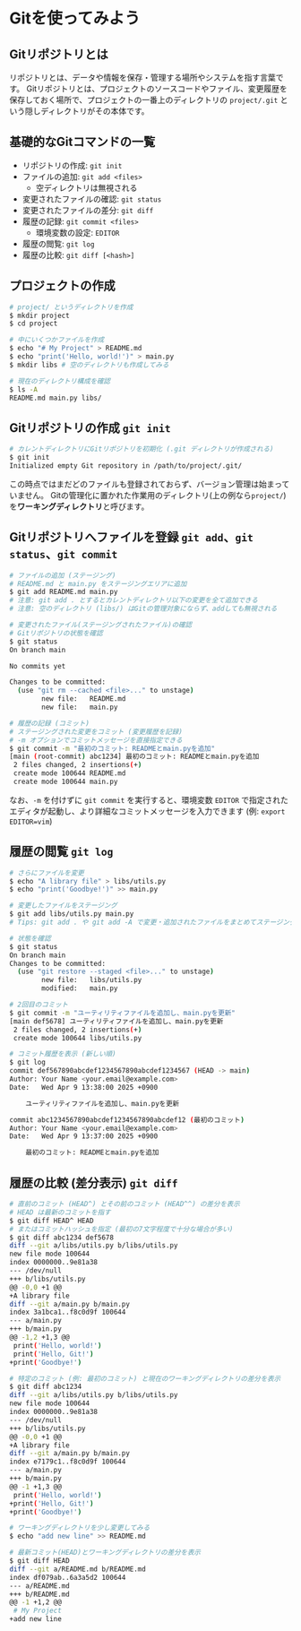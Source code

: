 # Gitを使ってみよう

## Gitリポジトリとは

リポジトリとは、データや情報を保存・管理する場所やシステムを指す言葉です。
Gitリポジトリとは、プロジェクトのソースコードやファイル、変更履歴を保存しておく場所で、プロジェクトの一番上のディレクトリの `project/.git` という隠しディレクトリがその本体です。

## 基礎的なGitコマンドの一覧

- リポジトリの作成: `git init`
- ファイルの追加: `git add <files>`
  - 空ディレクトリは無視される
- 変更されたファイルの確認: `git status`
- 変更されたファイルの差分: `git diff`
- 履歴の記録: `git commit <files>`
  - 環境変数の設定: `EDITOR`
- 履歴の閲覧: `git log`
- 履歴の比較: `git diff [<hash>]`

## プロジェクトの作成

```bash
# project/ というディレクトリを作成
$ mkdir project
$ cd project

# 中にいくつかファイルを作成
$ echo "# My Project" > README.md
$ echo "print('Hello, world!')" > main.py
$ mkdir libs # 空のディレクトリも作成してみる

# 現在のディレクトリ構成を確認
$ ls -A
README.md main.py libs/
```

## Gitリポジトリの作成 `git init`

```bash
# カレントディレクトリにGitリポジトリを初期化 (.git ディレクトリが作成される)
$ git init
Initialized empty Git repository in /path/to/project/.git/
```

この時点ではまだどのファイルも登録されておらず、バージョン管理は始まっていません。
Gitの管理化に置かれた作業用のディレクトリ(上の例なら`project/`)を**ワーキングディレクトリ**と呼びます。

## Gitリポジトリへファイルを登録 `git add`、`git status`、`git commit`

```bash
# ファイルの追加 (ステージング)
# README.md と main.py をステージングエリアに追加
$ git add README.md main.py
# 注意: git add . とするとカレントディレクトリ以下の変更を全て追加できる
# 注意: 空のディレクトリ (libs/) はGitの管理対象にならず、addしても無視される

# 変更されたファイル(ステージングされたファイル)の確認
# Gitリポジトリの状態を確認
$ git status
On branch main

No commits yet

Changes to be committed:
  (use "git rm --cached <file>..." to unstage)
        new file:   README.md
        new file:   main.py

# 履歴の記録 (コミット)
# ステージングされた変更をコミット (変更履歴を記録)
# -m オプションでコミットメッセージを直接指定できる
$ git commit -m "最初のコミット: READMEとmain.pyを追加"
[main (root-commit) abc1234] 最初のコミット: READMEとmain.pyを追加
 2 files changed, 2 insertions(+)
 create mode 100644 README.md
 create mode 100644 main.py
```

なお、`-m` を付けずに `git commit` を実行すると、環境変数 `EDITOR` で指定されたエディタが起動し、より詳細なコミットメッセージを入力できます (例: `export EDITOR=vim`)

## 履歴の閲覧 `git log`

```bash
# さらにファイルを変更
$ echo "A library file" > libs/utils.py
$ echo "print('Goodbye!')" >> main.py

# 変更したファイルをステージング
$ git add libs/utils.py main.py
# Tips: git add . や git add -A で変更・追加されたファイルをまとめてステージングできる

# 状態を確認
$ git status
On branch main
Changes to be committed:
  (use "git restore --staged <file>..." to unstage)
        new file:   libs/utils.py
        modified:   main.py

# 2回目のコミット
$ git commit -m "ユーティリティファイルを追加し、main.pyを更新"
[main def5678] ユーティリティファイルを追加し、main.pyを更新
 2 files changed, 2 insertions(+)
 create mode 100644 libs/utils.py

# コミット履歴を表示 (新しい順)
$ git log
commit def567890abcdef1234567890abcdef1234567 (HEAD -> main)
Author: Your Name <your.email@example.com>
Date:   Wed Apr 9 13:38:00 2025 +0900

    ユーティリティファイルを追加し、main.pyを更新

commit abc1234567890abcdef1234567890abcdef12 (最初のコミット)
Author: Your Name <your.email@example.com>
Date:   Wed Apr 9 13:37:00 2025 +0900

    最初のコミット: READMEとmain.pyを追加
```

## 履歴の比較 (差分表示) `git diff`

```bash
# 直前のコミット (HEAD^) とその前のコミット (HEAD^^) の差分を表示
# HEAD は最新のコミットを指す
$ git diff HEAD^ HEAD
# またはコミットハッシュを指定 (最初の7文字程度で十分な場合が多い)
$ git diff abc1234 def5678
diff --git a/libs/utils.py b/libs/utils.py
new file mode 100644
index 0000000..9e81a38
--- /dev/null
+++ b/libs/utils.py
@@ -0,0 +1 @@
+A library file
diff --git a/main.py b/main.py
index 3a1bca1..f8c0d9f 100644
--- a/main.py
+++ b/main.py
@@ -1,2 +1,3 @@
 print('Hello, world!')
 print('Hello, Git!')
+print('Goodbye!')

# 特定のコミット (例: 最初のコミット) と現在のワーキングディレクトリの差分を表示
$ git diff abc1234
diff --git a/libs/utils.py b/libs/utils.py
new file mode 100644
index 0000000..9e81a38
--- /dev/null
+++ b/libs/utils.py
@@ -0,0 +1 @@
+A library file
diff --git a/main.py b/main.py
index e7179c1..f8c0d9f 100644
--- a/main.py
+++ b/main.py
@@ -1 +1,3 @@
 print('Hello, world!')
+print('Hello, Git!')
+print('Goodbye!')

# ワーキングディレクトリを少し変更してみる
$ echo "add new line" >> README.md

# 最新コミット(HEAD)とワーキングディレクトリの差分を表示
$ git diff HEAD
diff --git a/README.md b/README.md
index df079ab..6a3a5d2 100644
--- a/README.md
+++ b/README.md
@@ -1 +1,2 @@
 # My Project
+add new line
```
